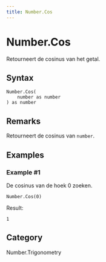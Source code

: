```yaml
---
title: Number.Cos
---
```


# Number.Cos


Retourneert de cosinus van het getal.


## Syntax

```powerquery
Number.Cos(
    number as number
) as number
```


## Remarks

Retourneert de cosinus van <code>number</code>.


## Examples

### Example #1 
De cosinus van de hoek 0 zoeken.
```powerquery
Number.Cos(0)
```

Result: 
```powerquery
1
```




## Category
Number.Trigonometry

